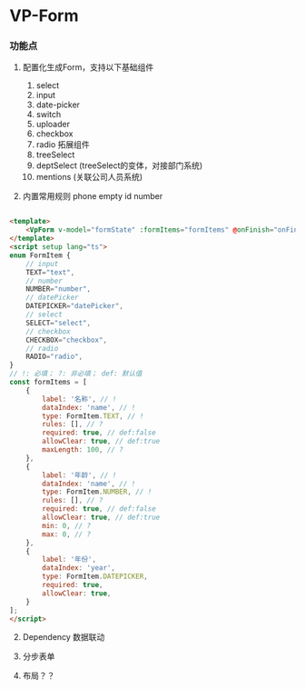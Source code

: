 # VP-Form

### 功能点
1. 配置化生成Form，支持以下基础组件
    1. select
    2. input
    3. date-picker
    4. switch
    5. uploader
    6. checkbox
    7. radio
    拓展组件
    1. treeSelect 
    2. deptSelect (treeSelect的变体，对接部门系统)
    3. mentions (关联公司人员系统)

2. 内置常用规则
    phone
    empty
    id  number

```html

<template>
    <VpForm v-model="formState" :formItems="formItems" @onFinish="onFinish"></VpForm>
</template>
<script setup lang="ts">
enum FormItem {
    // input
    TEXT="text",
    // number
    NUMBER="number",
    // datePicker
    DATEPICKER="datePicker",
    // select
    SELECT="select",
    // checkbox
    CHECKBOX="checkbox",
    // radio
    RADIO="radio",
}
// !: 必填； ?: 非必填； def: 默认值
const formItems = [
    {
        label: '名称', // !
        dataIndex: 'name', // !
        type: FormItem.TEXT, // !
        rules: [], // ?
        required: true, // def:false
        allowClear: true, // def:true
        maxLength: 100, // ?
    },
    {
        label: '年龄', // !
        dataIndex: 'name', // !
        type: FormItem.NUMBER, // !
        rules: [], // ?
        required: true, // def:false
        allowClear: true, // def:true
        min: 0, // ?
        max: 0, // ?
    },
    {
        label: '年份',
        dataIndex: 'year',
        type: FormItem.DATEPICKER,
        required: true,
        allowClear: true,
    }
];
</script>

```

2. Dependency 数据联动

3. 分步表单

4. 布局？？
    


